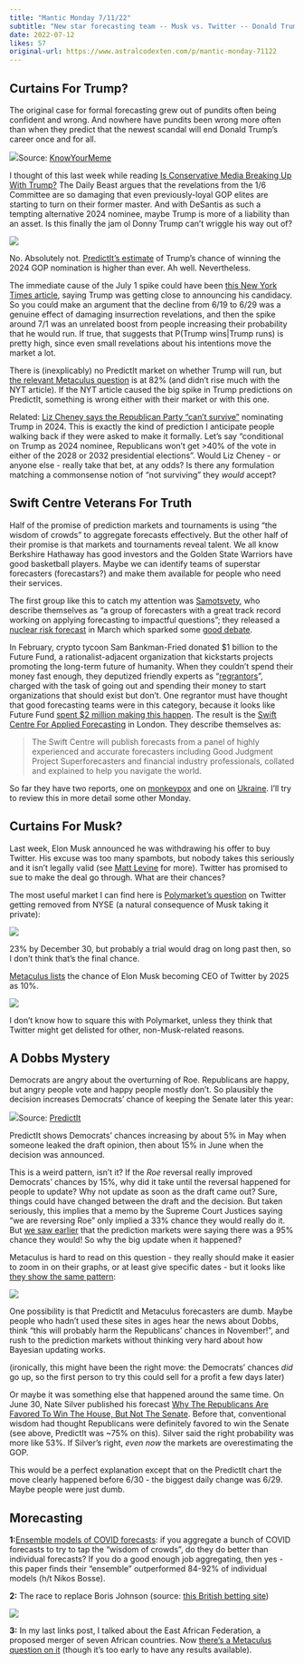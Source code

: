 ```yaml
---
title: "Mantic Monday 7/11/22"
subtitle: "New star forecasting team -- Musk vs. Twitter -- Donald Trump wriggling his way out of things"
date: 2022-07-12
likes: 57
original-url: https://www.astralcodexten.com/p/mantic-monday-71122
---
```

## Curtains For Trump?

The original case for formal forecasting grew out of pundits often being confident and wrong. And nowhere have pundits been wrong more often than when they predict that the newest scandal will end Donald Trump’s career once and for all.

[![](https://substackcdn.com/image/fetch/w_1456,c_limit,f_auto,q_auto:good,fl_progressive:steep/https%3A%2F%2Fbucketeer-e05bbc84-baa3-437e-9518-adb32be77984.s3.amazonaws.com%2Fpublic%2Fimages%2F089b7f61-06e8-407d-b5ea-53f1e16753a6_570x271.png)](https://substackcdn.com/image/fetch/f_auto,q_auto:good,fl_progressive:steep/https%3A%2F%2Fbucketeer-e05bbc84-baa3-437e-9518-adb32be77984.s3.amazonaws.com%2Fpublic%2Fimages%2F089b7f61-06e8-407d-b5ea-53f1e16753a6_570x271.png)Source: [KnowYourMeme](https://knowyourmeme.com/memes/id-like-to-see-ol-donny-trump-wriggle-his-way-out-of-this-jam)

I thought of this last week while reading [Is Conservative Media Breaking Up With Trump?](https://www.thedailybeast.com/is-conservative-media-breaking-up-with-ex-lover-trump) The Daily Beast argues that the revelations from the 1/6 Committee are so damaging that even previously-loyal GOP elites are starting to turn on their former master. And with DeSantis as such a tempting alternative 2024 nominee, maybe Trump is more of a liability than an asset. Is this finally the jam ol Donny Trump can’t wriggle his way out of?

[![](https://substackcdn.com/image/fetch/w_1456,c_limit,f_auto,q_auto:good,fl_progressive:steep/https%3A%2F%2Fbucketeer-e05bbc84-baa3-437e-9518-adb32be77984.s3.amazonaws.com%2Fpublic%2Fimages%2F0fe90582-3ac4-416a-9a07-f175c942fac5_676x529.png)](https://substackcdn.com/image/fetch/f_auto,q_auto:good,fl_progressive:steep/https%3A%2F%2Fbucketeer-e05bbc84-baa3-437e-9518-adb32be77984.s3.amazonaws.com%2Fpublic%2Fimages%2F0fe90582-3ac4-416a-9a07-f175c942fac5_676x529.png)

No. Absolutely not. [PredictIt’s estimate](https://www.predictit.org/markets/detail/7053/Who-will-win-the-2024-Republican-presidential-nomination) of Trump’s chance of winning the 2024 GOP nomination is higher than ever. Ah well. Nevertheless.

The immediate cause of the July 1 spike could have been [this New York Times article](https://www.nytimes.com/2022/07/01/us/politics/trump-republicans-campaign-2024.html), saying Trump was getting close to announcing his candidacy. So you could make an argument that the decline from 6/19 to 6/29 was a genuine effect of damaging insurrection revelations, and then the spike around 7/1 was an unrelated boost from people increasing their probability that he would run. If true, that suggests that P(Trump wins|Trump runs) is pretty high, since even small revelations about his intentions move the market a lot.

There is (inexplicably) no PredictIt market on whether Trump will run, but [the relevant Metaculus question](https://www.metaculus.com/questions/6330/donald-trump-runs-for-president-in-2024/) is at 82% (and didn’t rise much with the NYT article). If the NYT article caused the big spike in Trump predictions on PredictIt, something is wrong either with their market or with this one.

Related: [Liz Cheney says the Republican Party “can’t survive”](https://www.businessinsider.com/liz-cheney-trump-republican-party-survival-2024-presidential-campaign-2022-7) nominating Trump in 2024. This is exactly the kind of prediction I anticipate people walking back if they were asked to make it formally. Let’s say “conditional on Trump as 2024 nominee, Republicans won’t get >40% of the vote in either of the 2028 or 2032 presidential elections”. Would Liz Cheney - or anyone else - really take that bet, at any odds? Is there any formulation matching a commonsense notion of “not surviving” they _would_ accept?

## Swift Centre Veterans For Truth

Half of the promise of prediction markets and tournaments is using “the wisdom of crowds” to aggregate forecasts effectively. But the other half of their promise is that markets and tournaments reveal talent. We all know Berkshire Hathaway has good investors and the Golden State Warriors have good basketball players. Maybe we can identify teams of superstar forecasters (forecastars?) and make them available for people who need their services.

The first group like this to catch my attention was [Samotsvety](https://samotsvety.org/), who describe themselves as “a group of forecasters with a great track record working on applying forecasting to impactful questions”; they released a [nuclear risk forecast](https://forum.effectivealtruism.org/posts/KRFXjCqqfGQAYirm5/samotsvety-nuclear-risk-forecasts-march-2022) in March which sparked some [good debate](https://astralcodexten.substack.com/p/mantic-monday-41822).

In February, crypto tycoon Sam Bankman-Fried donated $1 billion to the Future Fund, a rationalist-adjacent organization that kickstarts projects promoting the long-term future of humanity. When they couldn’t spend their money fast enough, they deputized friendly experts as “[regrantors](https://ftxfuturefund.org/announcing-our-regranting-program/)”, charged with the task of going out and spending their money to start organizations that should exist but don’t. One regrantor must have thought that good forecasting teams were in this category, because it looks like Future Fund [spent $2 million making this happen](https://ftxfuturefund.org/future-fund-june-2022-update/). The result is the [Swift Centre For Applied Forecasting](https://forum.effectivealtruism.org/topics/swift-centre-for-applied-forecasting) in London. They describe themselves as:

> The Swift Centre will publish forecasts from a panel of highly experienced and accurate forecasters including Good Judgment Project Superforecasters and financial industry professionals, collated and explained to help you navigate the world.

So far they have two reports, one on [monkeypox](https://www.swiftcentre.org/monkeypox-should-we-worry/) and one on [Ukraine](https://www.swiftcentre.org/ukraine-russia-outlook/). I’ll try to review this in more detail some other Monday.

## Curtains For Musk?

Last week, Elon Musk announced he was withdrawing his offer to buy Twitter. His excuse was too many spambots, but nobody takes this seriously and it isn’t legally valid (see [Matt Levine](https://www.bloomberg.com/opinion/articles/2022-07-09/elon-s-out) for more). Twitter has promised to sue to make the deal go through. What are their chances?

The most useful market I can find here is [Polymarket’s question](https://polymarket.com/market-group/will-twtr-be-delisted-from-the-nyse-by) on Twitter getting removed from NYSE (a natural consequence of Musk taking it private):

[![](https://substackcdn.com/image/fetch/w_1456,c_limit,f_auto,q_auto:good,fl_progressive:steep/https%3A%2F%2Fbucketeer-e05bbc84-baa3-437e-9518-adb32be77984.s3.amazonaws.com%2Fpublic%2Fimages%2F04450336-cb4a-4d17-ba44-e52e44c5b045_654x540.png)](https://substackcdn.com/image/fetch/f_auto,q_auto:good,fl_progressive:steep/https%3A%2F%2Fbucketeer-e05bbc84-baa3-437e-9518-adb32be77984.s3.amazonaws.com%2Fpublic%2Fimages%2F04450336-cb4a-4d17-ba44-e52e44c5b045_654x540.png)

23% by December 30, but probably a trial would drag on long past then, so I don’t think that’s the final chance.

[Metaculus lists](https://www.metaculus.com/questions/10621/elon-musk-twitter-ceo-before-2025/) the chance of Elon Musk becoming CEO of Twitter by 2025 as 10%.

[![](https://substackcdn.com/image/fetch/w_1456,c_limit,f_auto,q_auto:good,fl_progressive:steep/https%3A%2F%2Fbucketeer-e05bbc84-baa3-437e-9518-adb32be77984.s3.amazonaws.com%2Fpublic%2Fimages%2Fe42141b7-3187-4e7f-a2ff-fb850238ec13_788x467.png)](https://substackcdn.com/image/fetch/f_auto,q_auto:good,fl_progressive:steep/https%3A%2F%2Fbucketeer-e05bbc84-baa3-437e-9518-adb32be77984.s3.amazonaws.com%2Fpublic%2Fimages%2Fe42141b7-3187-4e7f-a2ff-fb850238ec13_788x467.png)

I don’t know how to square this with Polymarket, unless they think that Twitter might get delisted for other, non-Musk-related reasons.

## A Dobbs Mystery

Democrats are angry about the overturning of Roe. Republicans are happy, but angry people vote and happy people mostly don’t. So plausibly the decision increases Democrats’ chance of keeping the Senate later this year:

[![](https://substackcdn.com/image/fetch/w_1456,c_limit,f_auto,q_auto:good,fl_progressive:steep/https%3A%2F%2Fbucketeer-e05bbc84-baa3-437e-9518-adb32be77984.s3.amazonaws.com%2Fpublic%2Fimages%2F1e61c819-a290-401d-b379-09fefd6e091e_674x542.png)](https://substackcdn.com/image/fetch/f_auto,q_auto:good,fl_progressive:steep/https%3A%2F%2Fbucketeer-e05bbc84-baa3-437e-9518-adb32be77984.s3.amazonaws.com%2Fpublic%2Fimages%2F1e61c819-a290-401d-b379-09fefd6e091e_674x542.png)Source: [PredictIt](https://www.predictit.org/markets/detail/7053/Who-will-win-the-2024-Republican-presidential-nomination)

PredictIt shows Democrats’ chances increasing by about 5% in May when someone leaked the draft opinion, then about 15% in June when the decision was announced.

This is a weird pattern, isn’t it? If the _Roe_ reversal really improved Democrats’ chances by 15%, why did it take until the reversal happened for people to update? Why not update as soon as the draft came out? Sure, things could have changed between the draft and the decision. But taken seriously, this implies that a memo by the Supreme Court Justices saying “we are reversing Roe” only implied a 33% chance they would really do it. But [we saw earlier](https://astralcodexten.substack.com/p/mantic-monday-5922) that the prediction markets were saying there was a 95% chance they would! So why the big update when it happened?

Metaculus is hard to read on this question - they really should make it easier to zoom in on their graphs, or at least give specific dates - but it looks like [they show the same pattern](https://www.metaculus.com/questions/5632/gop-controls-us-senate-in-2023/):

[![](https://substackcdn.com/image/fetch/w_1456,c_limit,f_auto,q_auto:good,fl_progressive:steep/https%3A%2F%2Fbucketeer-e05bbc84-baa3-437e-9518-adb32be77984.s3.amazonaws.com%2Fpublic%2Fimages%2F38766615-30a8-4259-964b-edb9a75c4a0c_778x464.png)](https://substackcdn.com/image/fetch/f_auto,q_auto:good,fl_progressive:steep/https%3A%2F%2Fbucketeer-e05bbc84-baa3-437e-9518-adb32be77984.s3.amazonaws.com%2Fpublic%2Fimages%2F38766615-30a8-4259-964b-edb9a75c4a0c_778x464.png)

One possibility is that PredictIt and Metaculus forecasters are dumb. Maybe people who hadn’t used these sites in ages hear the news about Dobbs, think “this will probably harm the Republicans’ chances in November!”, and rush to the prediction markets without thinking very hard about how Bayesian updating works.

(ironically, this might have been the right move: the Democrats’ chances _did_ go up, so the first person to try this could sell for a profit a few days later)

Or maybe it was something else that happened around the same time. On June 30, Nate Silver published his forecast [Why The Republicans Are Favored To Win The House, But Not The Senate](https://fivethirtyeight.com/features/why-republicans-are-favored-to-win-the-house-but-not-the-senate/). Before that, conventional wisdom had thought Republicans were definitely favored to win the Senate (see above, PredictIt was ~75% on this). Silver said the right probability was more like 53%. If Silver’s right, _even now_ the markets are overestimating the GOP.

This would be a perfect explanation except that on the PredictIt chart the move clearly happened before 6/30 - the biggest daily change was 6/29. Maybe people were just dumb.

## Morecasting

 **1:**[Ensemble models of COVID forecasts](https://www.medrxiv.org/content/10.1101/2022.06.16.22276024v1): if you aggregate a bunch of COVID forecasts to try to tap the “wisdom of crowds”, do they do better than individual forecasts? If you do a good enough job aggregating, then yes - this paper finds their “ensemble” outperformed 84-92% of individual models (h/t Nikos Bosse).

 **2:** The race to replace Boris Johnson (source: [this British betting site](https://smarkets.com/event/886716))

[![](https://substackcdn.com/image/fetch/w_1456,c_limit,f_auto,q_auto:good,fl_progressive:steep/https%3A%2F%2Fbucketeer-e05bbc84-baa3-437e-9518-adb32be77984.s3.amazonaws.com%2Fpublic%2Fimages%2F2f9c28da-9765-4ffb-a931-1ee32a785b24_1190x734.png)](https://substackcdn.com/image/fetch/f_auto,q_auto:good,fl_progressive:steep/https%3A%2F%2Fbucketeer-e05bbc84-baa3-437e-9518-adb32be77984.s3.amazonaws.com%2Fpublic%2Fimages%2F2f9c28da-9765-4ffb-a931-1ee32a785b24_1190x734.png)

 **3:** In my last links post, I talked about the East African Federation, a proposed merger of seven African countries. Now [there’s a Metaculus question on it](https://www.metaculus.com/questions/11667/east-african-federation-before-2030/) (though it’s too early to have any results available).
